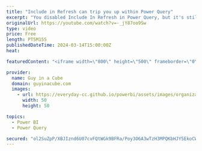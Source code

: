 ```yaml
---
title: "Include in Refresh can trip you up within Power Query"
excerpt: "You disabled Include In Refresh in Power Query, but it's still being used? And you still need to provide credentials for your Power BI Semantic Mode? What?!? Adam breaks down what's going on.  Managing query refresh in Power BI https://learn.microsoft.com/power-bi/connect-data/refresh-include-in-report-refresh"
originalUrl: https://youtube.com/watch?v=-_jY87oo9Sw
type: video
price: Free
length: PT5M15S
publishedDateTime: 2024-03-14T15:00:00Z
heat: 

featuredContent: "<iframe width=\"800\" height=\"500\" frameborder=\"0\" src=\"https://www.youtube.com/embed/-_jY87oo9Sw\" allow=\"accelerometer; autoplay; encrypted-media; gyroscope; picture-in-picture\" allowfullscreen></iframe>"

provider:
  name: Guy in a Cube
  domain: guyinacube.com
  images:
    - url: https://everyday-cc.github.io/powerbi/assets/images/organizations/guyinacube.com-50x50.jpg
      width: 50
      height: 50

topics:
  - Power BI
  - Power Query

secured: "ol2SuZpP/XBJIznd6U07cvFQtWGk9BFRa/Poy3O6A3wTzH3MPQKbHJY5EkoCWvDO2gy0+NPRSAatcXQ7ff6aKVWfDxa5D03zMcMmD/KJhaV6rSgiXgm3/TeNECn1DbIhVlCFhh6zWyrVwBoRYABS77F87c/RDBE4CKhDNHBpJzVW1jJG0wKXVKIoL6kRR5h/631xVROV+RcGHFKKhQWtrl9uO1Ce4BY6nDMzBaWNhnjz/iMJKEVIRZU/jBdSPXV6GYuKwHljs3uqa+xXOuy/16z9z/klJaECCuPgREYt5oB9OEuQsFkApjKzirD2XE5apmMCZodnr8Ii+TWaVx2NIW8eROgJ8wfx0TS89o4rWTqyaFHys3WhKV6XRnHgmp0i+bncM4PBBOVu3l/nHLhRJUVLi9w5DdJytDPCsmhfeuI=;8eC0mvmoWczoirn2LLcKGw=="
---
```


